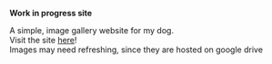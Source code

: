 **Work in progress site**  

  A simple, image gallery website for my dog.  
  Visit the site [here](https://baileytribute.netlify.app)!  
  Images may need refreshing, since they are hosted on google drive
